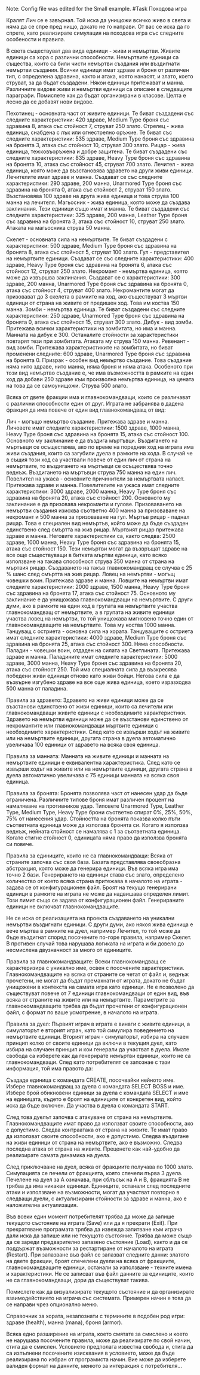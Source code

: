 Note: Config file was edited for the Small example. 
#Task
Походова игра

Кралят Лич се е завърнал. Той иска да унищожи всичко живо в света и няма да се спре пред нищо, докато не го направи. От вас се иска да го спрете, като реализирате симулация на походова игра със следните особености и правила.

В света съществуват два вида единици - живи и немъртви. Живите единици са хора с различни способности. Немъртвите единици са същества, които са били чисти немъртви създания или въздигнати немъртви създания. Всички единици имат здраве и броня от различен тип, с определена здравина, както и атака, която нанасят, и злато, което струват, за да бъдат създадени. Някои единици притежават и манна. Различните видове живи и немъртви единици са описани в следващите параграфи. Помислете как да бъдат организирани в класове. Целта е лесно да се добавят нови видове.

Пехотинец - основната част от живите единици. Те биват създадени със следните характеристики: 420 здраве, Medium Type броня със здравина 8, атака със стойност 7, струват 250 злато.
Стрелец - жива единица, снабдена с лък или огнестрелно оръжие. Те биват със следните характеристики: 535 здраве, Medium Type броня със здравина на бронята 3, атака със стойност 10, струват 300 злато.
Рицар - жива единица, тежковъоръжена и добре защитена. Те биват създадени със следните характеристики: 835 здраве, Heavy Type броня със здравина на бронята 10, атака със стойност 45, струват 700 злато.
Лечител - жива единица, която може да възстановява здравето на други живи единици. Лечителите имат здраве и манна. Създават се със следните характеристики: 290 здраве, 200 манна, Unarmored Type броня със здравина на бронята 0, атака със стойност 2, струват 150 злато. Възстановява 100 здраве на друга жива единица и това струва 100 манна на лечителя.
Магьосник - жива единица, която може да създава заклинания. Тези единици също имат и манна. Те биват създадени със следните характеристики: 325 здраве, 200 манна, Leather Type броня със здравина на бронята 3, атака със стойност 10, струват 250 злато. Атаката на магьосника струва 50 манна.

Скелет - основната сила на немъртвите. Те биват създадени с характеристики: 500 здраве, Medium Type броня със здравина на бронята 8, атака със стойност 5, струват 100 злато.
Гул - представител на немъртвите единици. Създават се със следните характеристики: 400 здраве, Heavy Type броня със здравина на бронята 6, атака със стойност 12, струват 250 злато.
Некромант - немъртва единица, която може да извършва заклинания. Създават се с характеристики: 300 здраве, 200 манна, Unarmored Type броня със здравина на бронята 0, атака със стойност 4, струват 400 злато. Некромантите могат да призовават до 3 скелета в рамките на ход, ако съществуват 3 мъртви единици от страна на живите от предишен ход. Това им коства 150 манна.
Зомби - немъртва единица. Те биват създадени със следните характеристики: 250 здраве, Unarmored Type броня със здравина на бронята 0, атака със стойност 15, струват 300 злато.
Дибук - вид зомби. Притежава всички характеристики на зомбитата, но има и манна. Манната на дибук е 300. Останалите стойности за характеристики повтарят тези при зомбитата. Атаката му струва 150 манна.
Ревенант - вид зомби. Притежава характеристиките на зомбитата, но биват променени следните: 600 здраве, Unarmored Type броня със здравина на бронята 0.
Призрак - особен вид немъртво създание. Това създание няма нито здраве, нито манна, няма броня и няма атака. Особеното при този вид немъртво създание е, че има възможността в рамките на един ход да добави 250 здраве към произволна немъртва единица, на цената на това да се самоунищожи. Струва 500 злато.

Всяка от двете фракции има и главнокомандващи, които се различават с различни способности един от друг. Играта не забранява в дадена фракция да има повече от един вид главнокомандващ от вид:

Лич - могъщо немъртво създание. Притежава здраве и манна. Личовете имат следните характеристики: 1500 здраве, 1000 манна, Heavy Type броня със здравина на бронята 15, атака със стойност 100. Основното му заклинание е да въздига мъртъвци. Въздигането на мъртъвци се осъществява, ако по време на поредния ход на играта има живи създания, които са загубили дуела в рамките на хода. В случай че в същия този ход са участвали повече от един лич от страна на немъртвите, то въздигането на мъртъвци се осъществява точно веднъж. Въздигането на мъртъвци струва 750 манна на един лич.
Повелител на ужаса - основните причинители за немъртвата напаст. Притежава здраве и манна. Повелителите на ужаса имат следните характеристики: 3000 здраве, 2000 манна, Heavy Type броня със здравина на бронята 20, атака със стойност 200. Основното му заклинание е да призовава некроманти и гулове. Призоваването на немъртви създания изисква съответно 400 манна за призоваване на некромант и 500 манна за призоваване на гул.
Мъртъв рицар - паднал рицар. Това е специален вид немъртъв, който може да бъде създаден единствено след смъртта на жив рицар. Мъртвият рицар притежава здраве и манна. Неговите характеристики са, както следва: 2500 здраве, 1000 манна, Heavy Type броня със здравина на бронята 15, атака със стойност 150. Тези немъртви могат да възвръщат здраве на все още съществуващи в битката мъртви единици, като всяко използване на такава способност струва 350 манна от страна на мъртвия рицар. Създаването на такъв главнокомандващ се случва с 25 % шанс след смъртта на жив рицар. 
Ловец на немъртви - могъщ човешки воин. Притежава здраве и манна. Ловците на немъртви имат следните характеристики: 2000 здраве, 1500 манна, Heavy Type броня със здравина на бронята 17, атака със стойност 75. Основното му заклинание е да унищожава главнокомандващи на немъртвите. С други думи, ако в рамките на един ход в групата на немъртвите участва главнокомандващ от немъртвите, а в групата на живите единици участва ловец на немъртви, то той унищожава мигновено точно един от главнокомандващите на немъртвите. Това му коства 1000 манна.
Танцуващ с остриета - основна сила на хората. Танцуващите с остриета имат следните характеристики: 4000 здраве, Medium Type броня със здравина на бронята 25, атака със стойност 300. Няма способности.
Паладин - човешки воин, отдаден на силата на Светлината. Притежава здраве и манна. Паладините имат следните характеристики: 5000 здраве, 3000 манна, Heavy Type броня със здравина на бронята 20, атака със стойност 250. Той има специалната сила да възкресява победени живи единици отново като живи бойци. Негова сила е да възвърне изгубено здраве на все още жива единица, което изразходва 500 манна от паладина.

Правила за здравето: Здравето на живи единици може да се възстанови единствено от живи единици, които са лечители или главнокомандващи живите единици с необходимите характеристики. Здравето на немъртви единици може да се възстанови единствено от некромантите или главнокомандващи мъртвите единици с необходимите характеристики. След като се извърши ходът на живите или на немъртвите единици, другата страна в дуела автоматично увеличава 100 единици от здравето на всяка своя единица.

Правила за манната: Манната на живите единици и манната на немъртвите единици е еквивалентна характеристика. След като се извърши ходът на живите или на немъртвите единици, другата страна в дуела автоматично увеличава с 75 единици манната на всяка своя единица.

Правила за бронята: Бронята позволява част от нанесен удар да бъде ограничена. Различните типове броня имат различен процент на намаляване на противников удар. Типовете Unarmored Type,  Leather Type, Medium Type, Heavy Type брони съответно спират 0%, 25%, 50%, 75% от нанесения удар. Стойността на бронята показва колко пъти съответната единица може да използва бронята си. Когато я използва веднъж, нейната стойност се намалява с 1 за съответната единица. Когато стигне стойност 0, единицата няма право да използва бронята си повече.

Правила за единиците, които не са главнокомандващи: Всяка от страните започва със своя база. Базата представлява своеобразна абстракция, която може да генерира единици. Във всяка игра има точно 2 бази. Генерирането на единици става със злато, определено количество от което всяка страна притежава в началото на играта - задава се от конфигурационен файл. Броят на текущо генерирани единици в рамките на играта не може да надвишава определен лимит. Този лимит също се задава от конфигурационен файл. Генерираните единици не включват главнокомандващите.

Не се иска от реализацията на проекта създаването на уникални немъртви въздигнати единици. С други думи, ако някоя жива единица е вече мъртва в рамките на дуел, например Лечител, то той може да бъде въздигнат според посочените по-горе правила, например Скелет. В противен случай това нарушава логиката на играта и би довело до несмислена двузначност за много от единиците.

Правила за главнокомандващите: Всеки главнокомандващ се характеризира с уникално име, освен с посочените характеристики. Главнокомандващите на всяка от страните се четат от файл и, веднъж прочетени, не могат да бъдат премахнати от играта, докато не бъдат унищожени в контекста на самата игра като единици. Не е позволено да съществуват повече от 7 единици главнокомандващи от един вид, във всяка от страните на живите или на немъртвите. Параметрите за главнокомандващите трябва да бъдат прочетени от конфигурационен файл, с формат по ваше усмотрение, в началото на играта.

Правила за дуел: Първият играч в играта е винаги с живите единици, а симулаторът е вторият играч, като той симулира поведението на немъртвите единици. Вторият играч - симулаторът, избира на случаен принцип колко от своите единици да включи в текущия дуел, като избира на случаен принцип и кои генерали да участват в дуела. Имате свобода са изберете как да генерирате немъртви единици, които не са главнокомандващи. След като потребителят се запознае с тази информация, той има правото да:

Създаде единица с командата CREATE, посочвайки нейното име.
Избере главнокомандващ за дуела с командата SELECT BOSS и име.
Избере брой обикновени единици за дуела с командата SELECT <ITEM> <TIMES> и име на единицата, където <TIMES> е броят на единиците от конкретен вид, който иска да бъде включен.
Да участва в дуела с командата START.

След това дуелът започва с атакуване от страна на немъртвите. Главнокомандващите имат право да използват своите способности, ако е допустимо. Следва контраатака от страна на живите. Те имат право да използват своите способности, ако е допустимо. Следва въздигане на живи единици от страна на немъртвите, ако е възможно. Следва последна атака от страна на живите. Преценете как най-удобно да реализирате самата динамика на дуела.

След приключване на дуел, всяка от фракциите получава по 1000 злато. Симулацията се печели от фракцията, която спечели първа 3 дуела. Печелене на дуел за A означава, при сблъсък на A и B, фракцията B не трябва да има никакви единици. Единиците, останали след последните атаки и използване на възможности, могат да участват повторно в следващи дуели, с актуализирани стойности за здраве и манна, ако е наложителна актуализация.

Във всеки един момент потребителят трябва да може да запише текущото състояние на играта (Save) или да я прекрати (Exit). При прекратяване програмата трябва да извежда запитване към играча дали иска да запише или не текущото състояние. Трябва да може също да се зареди предварително запазено състояние (Load), както и да се поддържат възможности за рестартиране от началото на играта (Restart). При запазване във файл се запазват следните данни: златото на двете фракции, броят спечелени дуели на всяка от фракциите, главнокомандващите единици, останали за използване - техните имена и характеристики. Не се записват във файл данните за единиците, които не са главнокомандващи, дори да съществуват такива.

Помислете как да визуализирате текущото състояние и да организирате взаимодействието на играча със системата. Примерен начин е това да се направи чрез опционално меню.

Справочник за хората, незапознати с термините в подобен род игри: здраве (health), манна (mana), броня (armor).

Всяка едно разширение на играта, което смятате за смислено и което не нарушава посочените правила, може да реализирате по свой начин, стига да е смислен. Условието предполага известна свобода и, стига да са изпълнени посочените изисквания в условието, може да бъде реализирана по избран от програмиста начин. Вие може да изберете валиден формат на данните, менюто за интеракция с потребителя… 
